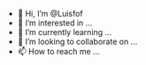 - 👋 Hi, I’m @Luisfof
- 👀 I’m interested in ...
- 🌱 I’m currently learning ...
- 💞️ I’m looking to collaborate on ...
- 📫 How to reach me ...

<!---
Luisfof/Luisfof is a ✨ special ✨ repository because its `README.md` (this file) appears on your GitHub profile.
You can click the Preview link to take a look at your changes.
--->
